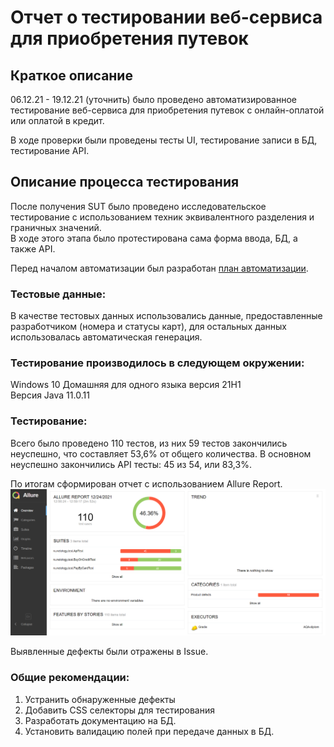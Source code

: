 # Отчет о тестировании веб-сервиса для приобретения путевок

## Краткое описание

06.12.21 - 19.12.21 (уточнить) было проведено автоматизированное тестирование веб-сервиса для приобретения путевок с онлайн-оплатой или оплатой в кредит.

В ходе проверки были проведены тесты UI, тестирование записи в БД, тестирование API.


## Описание процесса тестирования

После получения SUT было проведено исследовательское тестирование с использованием техник эквивалентного разделения и граничных значений.  
В ходе этого этапа было протестирована сама форма ввода, БД, а также API.

Перед началом автоматизации был разработан [план автоматизации](Plan.MD).

### Тестовые данные:

В качестве тестовых данных использовались данные, предоставленные разработчиком (номера и статусы карт), для остальных данных использовалась автоматическая генерация.

### Тестирование производилось в следующем окружении:

Windows 10 Домашняя для одного языка версия 21H1  
Версия Java 11.0.11

### Тестирование:

Всего было проведено 110 тестов, из них 59 тестов закончились неуспешно, что составляет 53,6% от общего количества.
В основном неуспешно закончились API тесты: 45 из 54, или 83,3%.

По итогам сформирован отчет с использованием Allure Report.
![AllureReport](AllureReport.png)

Выявленные дефекты были отражены в Issue.


### Общие рекомендации:
1.	Устранить обнаруженные дефекты
2. Добавить CSS селекторы для тестирования
3. Разработать документацию на БД.
4. Установить валидацию полей при передаче данных в БД.